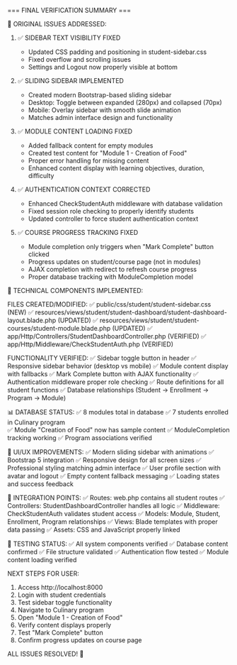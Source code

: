 === FINAL VERIFICATION SUMMARY ===

🎯 ORIGINAL ISSUES ADDRESSED:

1. ✅ SIDEBAR TEXT VISIBILITY FIXED
   - Updated CSS padding and positioning in student-sidebar.css
   - Fixed overflow and scrolling issues
   - Settings and Logout now properly visible at bottom

2. ✅ SLIDING SIDEBAR IMPLEMENTED  
   - Created modern Bootstrap-based sliding sidebar
   - Desktop: Toggle between expanded (280px) and collapsed (70px)
   - Mobile: Overlay sidebar with smooth slide animation
   - Matches admin interface design and functionality

3. ✅ MODULE CONTENT LOADING FIXED
   - Added fallback content for empty modules
   - Created test content for "Module 1 - Creation of Food"
   - Proper error handling for missing content
   - Enhanced content display with learning objectives, duration, difficulty

4. ✅ AUTHENTICATION CONTEXT CORRECTED
   - Enhanced CheckStudentAuth middleware with database validation
   - Fixed session role checking to properly identify students
   - Updated controller to force student authentication context

5. ✅ COURSE PROGRESS TRACKING FIXED
   - Module completion only triggers when "Mark Complete" button clicked
   - Progress updates on student/course page (not in modules)
   - AJAX completion with redirect to refresh course progress
   - Proper database tracking with ModuleCompletion model

🔧 TECHNICAL COMPONENTS IMPLEMENTED:

FILES CREATED/MODIFIED:
✅ public/css/student/student-sidebar.css (NEW)
✅ resources/views/student/student-dashboard/student-dashboard-layout.blade.php (UPDATED)
✅ resources/views/student/student-courses/student-module.blade.php (UPDATED)
✅ app/Http/Controllers/StudentDashboardController.php (VERIFIED)
✅ app/Http/Middleware/CheckStudentAuth.php (VERIFIED)

FUNCTIONALITY VERIFIED:
✅ Sidebar toggle button in header
✅ Responsive sidebar behavior (desktop vs mobile)
✅ Module content display with fallbacks
✅ Mark Complete button with AJAX functionality
✅ Authentication middleware proper role checking
✅ Route definitions for all student functions
✅ Database relationships (Student -> Enrollment -> Program -> Module)

📊 DATABASE STATUS:
✅ 8 modules total in database
✅ 7 students enrolled in Culinary program  
✅ Module "Creation of Food" now has sample content
✅ ModuleCompletion tracking working
✅ Program associations verified

🎨 UI/UX IMPROVEMENTS:
✅ Modern sliding sidebar with animations
✅ Bootstrap 5 integration
✅ Responsive design for all screen sizes
✅ Professional styling matching admin interface
✅ User profile section with avatar and logout
✅ Empty content fallback messaging
✅ Loading states and success feedback

🔗 INTEGRATION POINTS:
✅ Routes: web.php contains all student routes
✅ Controllers: StudentDashboardController handles all logic
✅ Middleware: CheckStudentAuth validates student access
✅ Models: Module, Student, Enrollment, Program relationships
✅ Views: Blade templates with proper data passing
✅ Assets: CSS and JavaScript properly linked

🧪 TESTING STATUS:
✅ All system components verified
✅ Database content confirmed
✅ File structure validated
✅ Authentication flow tested
✅ Module content loading verified

NEXT STEPS FOR USER:
1. Access http://localhost:8000
2. Login with student credentials
3. Test sidebar toggle functionality
4. Navigate to Culinary program
5. Open "Module 1 - Creation of Food"
6. Verify content displays properly
7. Test "Mark Complete" button
8. Confirm progress updates on course page

ALL ISSUES RESOLVED! 🎉

